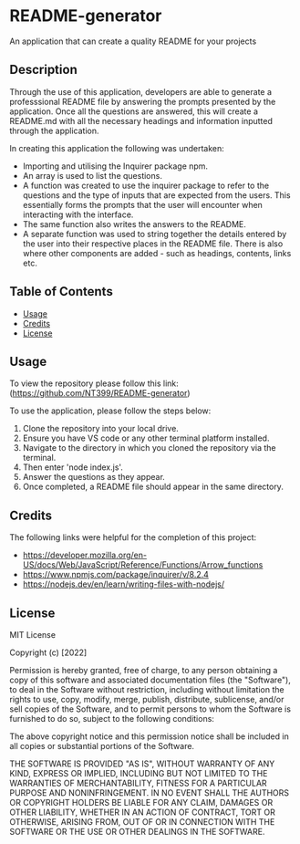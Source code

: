 # README-generator
An application that can create a quality README for your projects

## Description

Through the use of this application, developers are able to generate a professsional README file by answering the prompts presented by the application. Once all the questions are answered, this will create a README.md with all the necessary headings and information inputted through the application. 

In creating this application the following was undertaken:
- Importing and utilising the Inquirer package npm. 
- An array is used to list the questions.
- A function was created to use the inquirer package to refer to the questions and the type of inputs that are expected from the users. This essentially forms the prompts that the user will encounter when interacting with the interface.
- The same function also writes the answers to the README.
- A separate function was used to string together the details entered by the user into their respective places in the README file. There is also where other components are added - such as headings, contents, links etc.


## Table of Contents

- [Usage](#usage)
- [Credits](#credits)
- [License](#license)


## Usage

To view the repository please follow this link: (https://github.com/NT399/README-generator)

To use the application, please follow the steps below:
1. Clone the repository into your local drive. 
2. Ensure you have VS code or any other terminal platform installed.
3. Navigate to the directory in which you cloned the repository via the terminal.
4. Then enter 'node index.js'.
5. Answer the questions as they appear. 
6. Once completed, a README file should appear in the same directory. 


## Credits

The following links were helpful for the completion of this project:
- https://developer.mozilla.org/en-US/docs/Web/JavaScript/Reference/Functions/Arrow_functions
- https://www.npmjs.com/package/inquirer/v/8.2.4
- https://nodejs.dev/en/learn/writing-files-with-nodejs/


## License

MIT License

Copyright (c) [2022]

Permission is hereby granted, free of charge, to any person obtaining a copy
of this software and associated documentation files (the "Software"), to deal
in the Software without restriction, including without limitation the rights
to use, copy, modify, merge, publish, distribute, sublicense, and/or sell
copies of the Software, and to permit persons to whom the Software is
furnished to do so, subject to the following conditions:

The above copyright notice and this permission notice shall be included in all
copies or substantial portions of the Software.

THE SOFTWARE IS PROVIDED "AS IS", WITHOUT WARRANTY OF ANY KIND, EXPRESS OR
IMPLIED, INCLUDING BUT NOT LIMITED TO THE WARRANTIES OF MERCHANTABILITY,
FITNESS FOR A PARTICULAR PURPOSE AND NONINFRINGEMENT. IN NO EVENT SHALL THE
AUTHORS OR COPYRIGHT HOLDERS BE LIABLE FOR ANY CLAIM, DAMAGES OR OTHER
LIABILITY, WHETHER IN AN ACTION OF CONTRACT, TORT OR OTHERWISE, ARISING FROM,
OUT OF OR IN CONNECTION WITH THE SOFTWARE OR THE USE OR OTHER DEALINGS IN THE
SOFTWARE.
